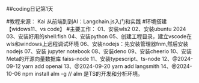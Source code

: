 ##coding日记第1天

#教程来源： Kai 从前端到到AI：Langchain.js入门和实践
#环境搭建【widows11、vs code】
#主要工作：
01、安装wls2
02、安装ubuntu 2024
03、安装好用的shell:fish
04、安装python
05、创建工程目录，建立vscode在wls和windows上远程调试环境
06、安装nodejs：先安装管理器fnm,然后安装nodejs
07、安装 jupyter notebook
08、安装deno
09、安装cheerio
10、安装Meta的开源向量数据库 faiss-node
11、安装typescript、ts-node
12、@2024-09-12 yarn add openai
13、@2024-09-20 yarn add langsmith
14、@2024-10-06 npm install alm -g // alm 是TS的开发和分析环境。

